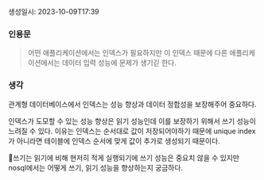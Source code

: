 생성일시: 2023-10-09T17:39
### 인용문
> 어떤 애플리케이션에서는 인덱스가 필요하지만 이 인덱스 때문에 다른 애플리케이션에서는 데이터 입력 성능에 문제가 생기긷 한다.
### 생각
관계형 데이터베이스에서 인덱스는 성능 향상과 데이터 정합성을 보장해주어 중요하다.

인덱스가 도모할 수 있는 성능 향상은 읽기 성능인데 이를 보장하기 위해서 쓰기 성능이 느려질 수 있다.
이유는 인덱스는 순서대로 값이 저장되어야하기 때문에 unique index가 아니라면 테이블에 인덱스 순서에 맞게 값이 추가로 생성되기 때문이다.

쓰기는 읽기에 비해 현저히 적게 실행되기에 쓰기 성능은 중요치 않을 수 있지만 nosql에서는 어떻게 쓰기, 읽기 성능을 향상하는지 궁금하다.